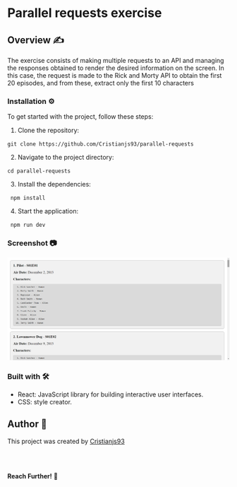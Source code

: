 # Parallel requests exercise

## Overview ✍️

The exercise consists of making multiple requests to an API and managing the responses obtained to render the desired information on the screen. In this case, the request is made to the Rick and Morty API to obtain the first 20 episodes, and from these, extract only the first 10 characters

### Installation :gear:

To get started with the project, follow these steps:

1. Clone the repository:

```shell
git clone https://github.com/Cristianjs93/parallel-requests
```

2. Navigate to the project directory:

```shell
cd parallel-requests
```

3. Install the dependencies:

```shell
 npm install
```

4. Start the application:

```shell
 npm run dev
```

### Screenshot 📷

![Alt text](image.png)

### Built with 🛠️

- React: JavaScript library for building interactive user interfaces.
- CSS: style creator.

## Author 👊

This project was created by [Cristianjs93](https://github.com/Cristianjs93)

<br/>
<br/>

**Reach Further!** 🚀
